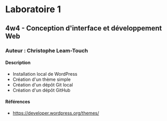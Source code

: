 # Laboratoire 1
## 4w4 - Conception d'interface et développement Web
### Auteur : Christophe Leam-Touch
#### Description
- Installation local de WordPress
- Création d'un thème simple
- Création d'un dépôt Git local
- Création d'un dépôt GitHub

#### Références
- https://developer.wordpress.org/themes/